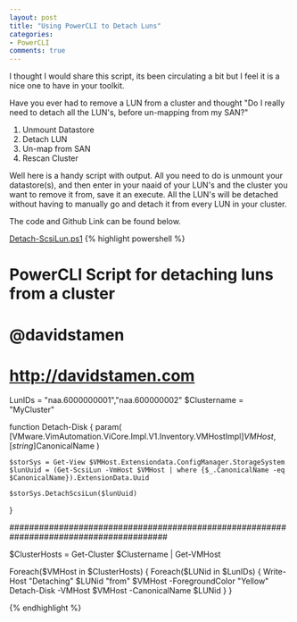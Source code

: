 ```yaml
---
layout: post
title: "Using PowerCLI to Detach Luns"
categories:
- PowerCLI
comments: true
---
```

I thought I would share this script, its been circulating a bit but I feel it is a nice one to have in your toolkit.

Have you ever had to remove a LUN from a cluster and thought "Do I really need to detach all the LUN's, before un-mapping from my SAN?"

1. Unmount Datastore
2. Detach LUN
3. Un-map from SAN
4. Rescan Cluster

Well here is a handy script with output. All you need to do is unmount your datastore(s), and then enter in your naaid of your LUN's and the cluster you want to remove it from, save it an execute. All the LUN's will be detached without having to manually go and detach it from every LUN in your cluster.

The code and Github Link can be found below.

[Detach-ScsiLun.ps1](https://github.com/dstamen/PowerCLI/blob/master/Detach-SCSILun.ps1)
{% highlight powershell %}
# PowerCLI Script for detaching luns from a cluster
# @davidstamen
# http://davidstamen.com

LunIDs = "naa.6000000001","naa.600000002"
$Clustername = "MyCluster"

function Detach-Disk {
    param(
        [VMware.VimAutomation.ViCore.Impl.V1.Inventory.VMHostImpl]$VMHost,
        [string]$CanonicalName    )

    $storSys = Get-View $VMHost.Extensiondata.ConfigManager.StorageSystem
    $lunUuid = (Get-ScsiLun -VmHost $VMHost | where {$_.CanonicalName -eq $CanonicalName}).ExtensionData.Uuid

    $storSys.DetachScsiLun($lunUuid)
}

########################################################################################


$ClusterHosts = Get-Cluster $Clustername | Get-VMHost

Foreach($VMHost in $ClusterHosts)
{
    Foreach($LUNid in $LunIDs)
    {
        Write-Host "Detaching" $LUNid "from" $VMHost -ForegroundColor "Yellow"
        Detach-Disk -VMHost $VMHost -CanonicalName $LUNid
    }
}

{% endhighlight %}

